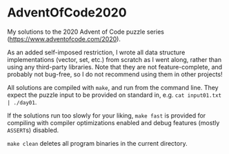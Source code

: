 # AdventOfCode2020
My solutions to the 2020 Advent of Code puzzle series (https://www.adventofcode.com/2020).

As an added self-imposed restriction, I wrote all data structure implementations (vector, set, etc.) from scratch as I went along, rather than using any third-party libraries. Note that they are not feature-complete, and probably not bug-free, so I do not recommend using them in other projects!

All solutions are compiled with `make`, and run from the command line. They expect the puzzle input to be provided on standard in, e.g. `cat input01.txt | ./day01`.

If the solutions run too slowly for your liking, `make fast` is provided for compiling with compiler optimizations enabled and debug features (mostly `ASSERT`s) disabled.

`make clean` deletes all program binaries in the current directory.
